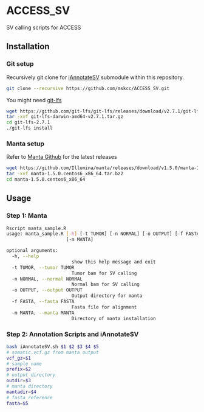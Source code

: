 # ACCESS_SV

SV calling scripts for ACCESS

## Installation

### Git setup

Recursively git clone for [iAnnotateSV](https://github.com/rhshah/iAnnotateSV) submodule within this repository.


```bash
git clone --recursive https://github.com/mskcc/ACCESS_SV.git
```

You might need [git-lfs](https://git-lfs.github.com/)

```bash
wget https://github.com/git-lfs/git-lfs/releases/download/v2.7.1/git-lfs-linux-amd64-v2.7.1.tar.gz
tar -xvf git-lfs-darwin-amd64-v2.7.1.tar.gz
cd git-lfs-2.7.1
./git-lfs install
```
### Manta setup

Refer to [Manta Github](https://github.com/Illumina/manta/releases) for the latest releases

```bash
wget https://github.com/Illumina/manta/releases/download/v1.5.0/manta-1.5.0.centos6_x86_64.tar.bz2
tar -xvf manta-1.5.0.centos6_x86_64.tar.bz2
cd manta-1.5.0.centos6_x86_64 
```


## Usage

### Step 1: Manta

```bash
Rscript manta_sample.R
usage: manta_sample.R [-h] [-t TUMOR] [-n NORMAL] [-o OUTPUT] [-f FASTA]
                      [-m MANTA]

optional arguments:
  -h, --help
                        show this help message and exit
  -t TUMOR, --tumor TUMOR
                        Tumor bam for SV calling
  -n NORMAL, --normal NORMAL
                        Normal bam for SV calling
  -o OUTPUT, --output OUTPUT
                        Output directory for manta
  -f FASTA, --fasta FASTA
                        Fasta file for alignment
  -m MANTA, --manta MANTA
                        Directory of manta installation
```

### Step 2: Annotation Scripts and iAnnotateSV

```bash
bash iAnnotateSV.sh $1 $2 $3 $4 $5
# somatic.vcf.gz from manta output
vcf_gz=$1
# sample name
prefix=$2
# output directory
outdir=$3
# manta directory
mantadir=$4
# fasta reference
fasta=$5
```

